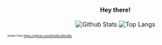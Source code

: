   
<p align="center">
	<b>Hey there!</b>
	<br><br>
	<img src="https://github-readme-stats.vercel.app/api?username=true-cc&bg_color=90,FF0094,FF0A43&title_color=fff&text_color=fff&count_private=true&show_icons=true&hide_border=true" alt="Github Stats"/>
	<img src="https://github-readme-stats.vercel.app/api/top-langs/?username=true-cc&bg_color=80,FF0094,FF0A43&title_color=fff&text_color=fff&layout=compact&hide_border=true" alt="Top Langs"/>
</p>

<sup><sup><sup><sup>Stolen from https://github.com/EthoIRL/EthoIRL</sup></sup></sup></sup>

<!--
Online names:
- Sms_Gamer_3808
- Sms_Gamer
- True_cc
- CreeperCanadian

IRL Name: Shoghi M. Simon

Pronouns: he/him/his

🔭 I’m currently working on my father's website.

🌱 I’m currently learning useful irl skills (as always) and more about JavaScript, Java, C#, and more!



**True-cc/True-cc** is a ✨ _special_ ✨ repository because its `README.md` (this file) appears on your GitHub profile.

Here are some ideas to get you started:

- 🔭 I’m currently working on ...
- 🌱 I’m currently learning ...
- 👯 I’m looking to collaborate on ...
- 🤔 I’m looking for help with ...
- 💬 Ask me about ...
- 📫 How to reach me: ...
- 😄 Pronouns: ...
- ⚡ Fun fact: ...
-->
